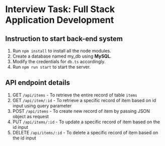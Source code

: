 # Interview Task: Full Stack Application Development
## Instruction to start back-end system
1. Run `npm install` to install all the node modules.
2. Create a database named my_db using **MySQL**.
3. Modify the credentials for `db.ts` accordingly.
4. Run `npm run start` to start the server.

## API endpoint details
1. GET `/api/items` - To retrieve the entire record of table `items`
2. GET `/api/item/:id` - To retrieve a specific record of item based on id input using query parameter
3. POST `/api/items` - To create new record of item by passing JSON object as request
4. PUT `/api/items/:id` - To update a specific record of item based on the id input
5. DELETE `/api/items/:id` - To delete a specific record of item based on the id input
